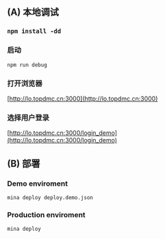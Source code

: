 ## (A) 本地调试

### `npm install -dd`

### 启动

`npm run debug`

### 打开浏览器

[http://lo.topdmc.cn:3000](http://lo.topdmc.cn:3000)

### 选择用户登录

[http://lo.topdmc.cn:3000/login_demo](http://lo.topdmc.cn:3000/login_demo)

## (B) 部署

### Demo enviroment

`mina deploy deploy.demo.json`

### Production enviroment

`mina deploy`
